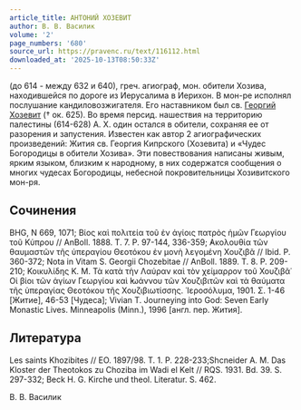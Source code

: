 ```yaml
---
article_title: АНТОНИЙ ХОЗЕВИТ
author: В. В. Василик
volume: '2'
page_numbers: '680'
source_url: https://pravenc.ru/text/116112.html
downloaded_at: '2025-10-13T08:50:33Z'
---
```


(до 614 - между 632 и 640), греч. агиограф, мон. обители Хозива, находившейся по дороге из Иерусалима в Иерихон. В мон-ре исполнял послушание кандиловозжигателя. Его наставником был св. [Георгий Хозевит](<https://pravenc.ru/text/Георгий Хозевит.html>) († ок. 625). Во время персид. нашествия на территорию палестины (614-628) А. Х. один остался в обители, сохраняя ее от разорения и запустения. Известен как автор 2 агиографических произведений: Жития св. Георгия Кипрского (Хозевита) и «Чудес Богородицы в обители Хозива». Эти повествования написаны живым, ярким языком, близким к народному, в них содержатся сообщения о многих чудесах Богородицы, небесной покровительницы Хозивитского мон-ря.

## Сочинения

BHG, N 669, 1071; Βίος καὶ πολιτεία τοῦ ἐν ἁγίοις πατρὸς ἡμῶν Γεωργίου τοῦ Κύπρου // AnBoll. 1888. T. 7. P. 97-144, 336-359; ̓Ακολουθία τῶν θαυμαστῶν τῆς ὑπεραγίου Θεοτόκου ἐν μονὴ λεγομένη Χουζιβᾶ 
// Ibid. P. 360-372; Nota in Vitam S. Georgii Chozebitae // AnBoll. 1889. T. 8. P. 209-210; Κοικυλίδης Κ. Μ. Τὰ κατὰ τὴν Λαύραν καὶ τὸν χείμαρρον τοῦ Χουζιβᾶ̇ Οἱ βίοι τῶν ἁγίων Γεωργίου καὶ ̓Ιωάννου τῶν Χουζιβιτῶν καὶ τὰ θαύματα τῆς ὑπεραγίας Θεοτόκου τῆς Χουζιβιωτίσσης. ῾Ιεροσόλυμα, 1901. Σ. 1-46 [Житие], 46-53 [Чудеса]; Vivian T. Journeying into God: Seven Early Monastic Lives. Minneapolis (Minn.), 1996 [англ. пер. Жития].

## Литература

Les saints Khozibites // EO. 1897/98. T. 1. P. 228-233;Shcneider A. M. Das Kloster der Theotokos zu Choziba im Wadi el Kelt // RQS. 1931. Bd. 39. S. 297-332; Beck H. G. Kirche und theol. Literatur. S. 462.

В. В. Василик
